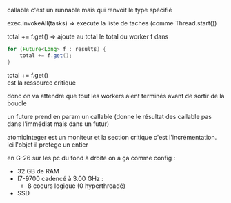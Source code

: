 callable c'est un runnable mais qui renvoit le type spécifié

exec.invokeAll(tasks) => execute la liste de taches (comme Thread.start())

total += f.get() => ajoute au total le total du worker f
dans 
```java
for (Future<Long> f : results) {
    total += f.get();
}
```     
total += f.get()<br>
est la ressource critique

donc on va attendre que tout les workers aient terminés avant de sortir de la boucle

un future prend en param un callable (donne le résultat des callable pas dans l'immédiat mais dans un futur)


atomicInteger est un moniteur et la section critique c'est l'incrémentation. ici l'objet il protège un entier

en G-26 sur les pc du fond à droite on a ça comme config : 
* 32 GB de RAM
* I7-9700 cadencé à 3.00 GHz :
  * 8 coeurs logique (0 hyperthreadé)
* SSD